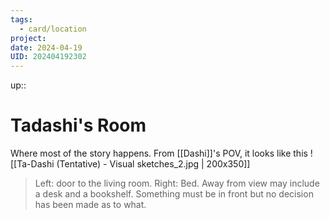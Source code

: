 ```yaml
---
tags:
  - card/location
project: 
date: 2024-04-19
UID: 202404192302
---
```

up:: 
# Tadashi's Room

Where most of the story happens. From [[Dashi]]'s POV, it looks like this ![[Ta-Dashi (Tentative) - Visual sketches_2.jpg | 200x350]]
> Left: door to the living room. Right: Bed. Away from view may include a desk and a bookshelf. Something must be in front but no decision has been made as to what. 